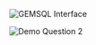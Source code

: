 ![GEMSQL Interface](https://github.com/user-attachments/assets/15bb10bc-3f7a-4120-9cba-5e9e70461b77)

![Demo Question 2](https://github.com/user-attachments/assets/7c3e062e-f557-4dc3-aae3-74c6b9fdd78a)
